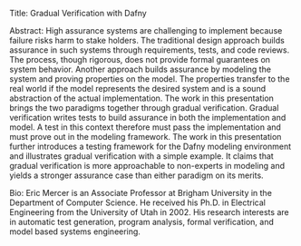 Title:
Gradual Verification with Dafny

Abstract:
High assurance systems are challenging to implement because failure risks harm to stake holders.
The traditional design approach builds assurance in such systems through requirements, tests, and code reviews.
The process, though rigorous, does not provide formal guarantees on system behavior.
Another approach builds assurance by modeling the system and proving properties on the model.
The properties transfer to the real world if the model represents the desired system and is a sound abstraction of the actual implementation.
The work in this presentation brings the two paradigms together through gradual verification.
Gradual verification writes tests to build assurance in both the implementation and model.
A test in this context therefore must pass the implementation and must prove out in the modeling framework.
The work in this presentation further introduces a testing framework for the Dafny modeling environment and illustrates gradual verification with a simple example.
It claims that gradual verification is more approachable to non-experts in modeling and yields a stronger assurance case than either paradigm on its merits.

Bio:
Eric Mercer is an Associate Professor at Brigham University in the Department of Computer Science. 
He received his Ph.D. in Electrical Engineering from the University of Utah in 2002.
His research interests are in automatic test generation, program analysis, formal verification, and model based systems engineering.
